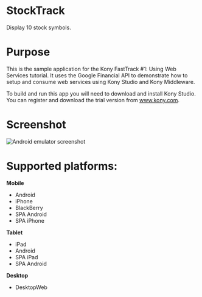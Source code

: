 StockTrack
==========
Display 10 stock symbols.

# Purpose
This is the sample application for the Kony FastTrack #1: Using Web Services tutorial. It uses the Google Financial API to demonstrate how to setup and consume web services using Kony Studio and Kony Middleware. 

To build and run this app you will need to download and install Kony Studio. You can register and download the trial version from www.kony.com.

# Screenshot
![Android emulator screenshot](https://raw.github.com/kony/screenshots/master/StockTrack/Mobile/Android/1.png)

# Supported platforms:
**Mobile**
 * Android
 * iPhone
 * BlackBerry
 * SPA Android
 * SPA iPhone
 
**Tablet** 
 * iPad
 * Android
 * SPA iPad
 * SPA Android
 
**Desktop**
 * DesktopWeb
